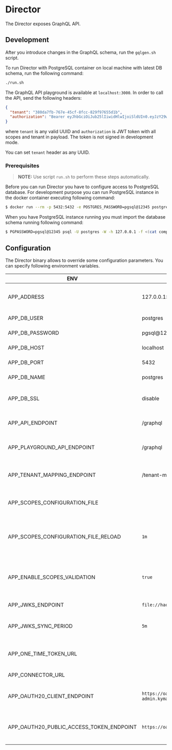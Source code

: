 # Director

The Director exposes GraphQL API.

## Development

After you introduce changes in the GraphQL schema, run the `gqlgen.sh` script.

To run Director with PostgreSQL container on local machine with latest DB schema, run the following command:

```bash
./run.sh
```

The GraphQL API playground is available at `localhost:3000`. In order to call the API, send the following headers:

```json
{
  "tenant": "380da7fb-767e-45cf-8fcc-829f97655d1b",
  "authorization": "Bearer eyJhbGciOiJub25lIiwidHlwIjoiSldUIn0.eyJzY29wZXMiOiJhcHBsaWNhdGlvbjpyZWFkIGhlYWx0aF9jaGVja3M6cmVhZCBhcHBsaWNhdGlvbjp3cml0ZSBydW50aW1lOndyaXRlIGxhYmVsX2RlZmluaXRpb246d3JpdGUgbGFiZWxfZGVmaW5pdGlvbjpyZWFkIHJ1bnRpbWU6cmVhZCIsInRlbmFudCI6ImI4MmVhN2NkLTc0NjYtNGFkZS1iNmU5LTIwZmI3N2EwOGNlNiJ9."
}
```

where `tenant` is any valid UUID and `authorization` is JWT token with all scopes and tenant in payload. The token is not signed in development mode.

You can set `tenant` header as any UUID.

### Prerequisites

> **NOTE:** Use script `run.sh` to perform these steps automatically.

Before you can run Director you have to configure access to PostgreSQL database. For development purpose you can run PostgreSQL instance in the docker container executing following command:

```bash
$ docker run --rm -p 5432:5432 -e POSTGRES_PASSWORD=pgsql@12345 postgres
```

When you have PostgreSQL instance running you must import the database schema running following command:

```bash
$ PGPASSWORD=pgsql@12345 psql -U postgres -W -h 127.0.0.1 -f <(cat components/schema-migrator/migrations/*.up.sql)
```

## Configuration

The Director binary allows to override some configuration parameters. You can specify following environment variables.

| ENV                                      | Default                                   | Description                                                      |
| ---------------------------------------- | ----------------------------------------- | ---------------------------------------------------------------- |
| APP_ADDRESS                              | 127.0.0.1:3000                            | The address and port for the service to listen on                |
| APP_DB_USER                              | postgres                                  | Database username                                                |
| APP_DB_PASSWORD                          | pgsql@12345                               | Database password                                                |
| APP_DB_HOST                              | localhost                                 | Database host                                                    |
| APP_DB_PORT                              | 5432                                      | Database port                                                    |
| APP_DB_NAME                              | postgres                                  | Database name                                                    |
| APP_DB_SSL                               | disable                                   | Database SSL mode (disable / enable)                             |
| APP_API_ENDPOINT                         | /graphql                                  | The endpoint for GraphQL API                                     |
| APP_PLAYGROUND_API_ENDPOINT              | /graphql                                  | The endpoint of GraphQL API for the Playground                   |
| APP_TENANT_MAPPING_ENDPOINT              | /tenant-mapping                           | The endpoint of Tenant Mapping Service                           |
| APP_SCOPES_CONFIGURATION_FILE            |                                           | The path for scopes configuration file                           |
| APP_SCOPES_CONFIGURATION_FILE_RELOAD     | `1m`                                      | The period when the scopes configuration file is reloaded        |
| APP_ENABLE_SCOPES_VALIDATION             | `true`                                    | The toggle for enabling scopes validation for GraphQL operations |
| APP_JWKS_ENDPOINT                        | `file://hack/default-jwks.json`           | The path for JWKS                                                |
| APP_JWKS_SYNC_PERIOD                     | `5m`                                      | The period when the JWKS is synced                               |
| APP_ONE_TIME_TOKEN_URL                   |                                           | The endpoint for fetching one time token                         |
| APP_CONNECTOR_URL                        |                                           | The endpoint of Connector                                        |
| APP_OAUTH20_CLIENT_ENDPOINT              | `https://oauth2-admin.kyma.local/clients` | The endpoint for managing OAuth 2.0 clients                      |
| APP_OAUTH20_PUBLIC_ACCESS_TOKEN_ENDPOINT | `https://oauth2.kyma.local/oauth2/token`  | The public endpoint for fetching OAuth 2.0 access token          |
